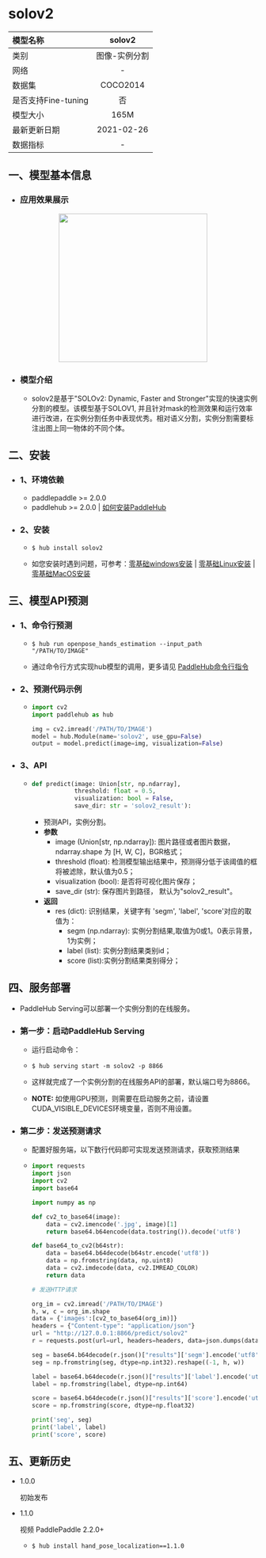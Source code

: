 # solov2

| 模型名称            |    solov2     |
| :------------------ | :-----------: |
| 类别                | 图像-实例分割 |
| 网络                |       -       |
| 数据集              |   COCO2014    |
| 是否支持Fine-tuning |      否       |
| 模型大小            |     165M      |
| 最新更新日期        |  2021-02-26   |
| 数据指标            |       -       |

## 一、模型基本信息

- ### 应用效果展示

<div align="center">
<img src="https://user-images.githubusercontent.com/76040149/133250741-83040204-acfc-4348-af90-acac74f40cd8.png"   height = "300" />
</div>

- ### 模型介绍
  - solov2是基于"SOLOv2: Dynamic, Faster and Stronger"实现的快速实例分割的模型。该模型基于SOLOV1, 并且针对mask的检测效果和运行效率进行改进，在实例分割任务中表现优秀。相对语义分割，实例分割需要标注出图上同一物体的不同个体。
  

## 二、安装

- ### 1、环境依赖

  - paddlepaddle >= 2.0.0
  - paddlehub >= 2.0.0    | [如何安装PaddleHub](../../../../docs/docs_ch/get_start/installation.rst)
  
- ### 2、安装

  - ```shell
    $ hub install solov2
    ```

  - 如您安装时遇到问题，可参考：[零基础windows安装](../../../../docs/docs_ch/get_start/windows_quickstart.md)
   | [零基础Linux安装](../../../../docs/docs_ch/get_start/linux_quickstart.md) | [零基础MacOS安装](../../../../docs/docs_ch/get_start/mac_quickstart.md)

## 三、模型API预测

- ### 1、命令行预测

  - ```shell
    $ hub run openpose_hands_estimation --input_path "/PATH/TO/IMAGE"
    ```
    
  - 通过命令行方式实现hub模型的调用，更多请见 [PaddleHub命令行指令](../../../../docs/docs_ch/tutorial/cmd_usage.rst)

- ### 2、预测代码示例

  - ```python
    import cv2
    import paddlehub as hub
    
    img = cv2.imread('/PATH/TO/IMAGE')
    model = hub.Module(name='solov2', use_gpu=False)
    output = model.predict(image=img, visualization=False)
    ```
  
- ### 3、API

  - ```python
    def predict(image: Union[str, np.ndarray],
                threshold: float = 0.5,
                visualization: bool = False,
                save_dir: str = 'solov2_result'):
    ```
    
    - 预测API，实例分割。
    - **参数**
      - image (Union[str, np.ndarray]): 图片路径或者图片数据，ndarray.shape 为 [H, W, C]，BGR格式；
      - threshold (float): 检测模型输出结果中，预测得分低于该阈值的框将被滤除，默认值为0.5；
      - visualization (bool): 是否将可视化图片保存；
      - save_dir (str): 保存图片到路径， 默认为"solov2_result"。
    - **返回**
      - res (dict): 识别结果，关键字有 'segm', 'label', 'score'对应的取值为：
        - segm (np.ndarray): 实例分割结果,取值为0或1。0表示背景，1为实例；
        - label (list): 实例分割结果类别id；
        - score (list):实例分割结果类别得分；


## 四、服务部署

- PaddleHub Serving可以部署一个实例分割的在线服务。

- ### 第一步：启动PaddleHub Serving

  - 运行启动命令：
  - ```shell
    $ hub serving start -m solov2 -p 8866
    ```

  - 这样就完成了一个实例分割的在线服务API的部署，默认端口号为8866。

  - **NOTE:** 如使用GPU预测，则需要在启动服务之前，请设置CUDA\_VISIBLE\_DEVICES环境变量，否则不用设置。

- ### 第二步：发送预测请求

  - 配置好服务端，以下数行代码即可实现发送预测请求，获取预测结果

  - ```python
    import requests
    import json
    import cv2
    import base64
    
    import numpy as np
    
    def cv2_to_base64(image):
        data = cv2.imencode('.jpg', image)[1]
        return base64.b64encode(data.tostring()).decode('utf8')
    
    def base64_to_cv2(b64str):
        data = base64.b64decode(b64str.encode('utf8'))
        data = np.fromstring(data, np.uint8)
        data = cv2.imdecode(data, cv2.IMREAD_COLOR)
        return data
    
    # 发送HTTP请求
    
    org_im = cv2.imread('/PATH/TO/IMAGE')
    h, w, c = org_im.shape
    data = {'images':[cv2_to_base64(org_im)]}
    headers = {"Content-type": "application/json"}
    url = "http://127.0.0.1:8866/predict/solov2"
    r = requests.post(url=url, headers=headers, data=json.dumps(data))
    
    seg = base64.b64decode(r.json()["results"]['segm'].encode('utf8'))
    seg = np.fromstring(seg, dtype=np.int32).reshape((-1, h, w))
    
    label = base64.b64decode(r.json()["results"]['label'].encode('utf8'))
    label = np.fromstring(label, dtype=np.int64)
    
    score = base64.b64decode(r.json()["results"]['score'].encode('utf8'))
    score = np.fromstring(score, dtype=np.float32)
    
    print('seg', seg)
    print('label', label)
    print('score', score)
    ```

## 五、更新历史

* 1.0.0

  初始发布

* 1.1.0

  视频 PaddlePaddle 2.2.0+

  * ```shell
    $ hub install hand_pose_localization==1.1.0
    ```